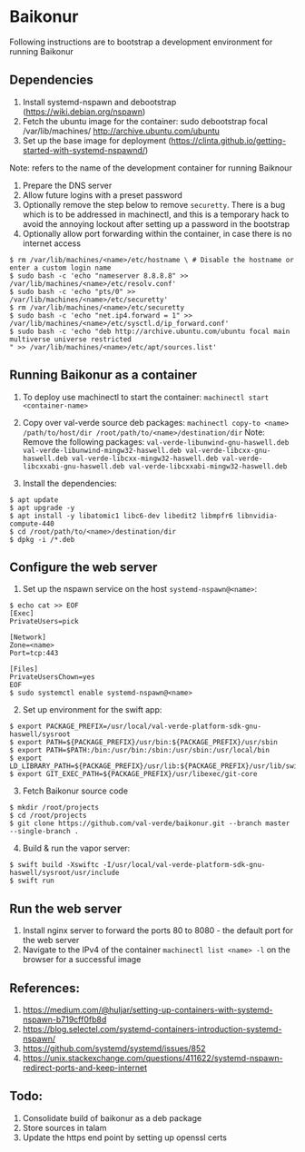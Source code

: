 # Baikonur

Following instructions are to bootstrap a development environment for running Baikonur

## Dependencies

1. Install systemd-nspawn and debootstrap (https://wiki.debian.org/nspawn)
1. Fetch the ubuntu image for the container: sudo debootstrap focal /var/lib/machines/<name> http://archive.ubuntu.com/ubuntu
1. Set up the base image for deployment (https://clinta.github.io/getting-started-with-systemd-nspawnd/)

Note: <name> refers to the name of the development container for running Baiknour
1. Prepare the DNS server
1. Allow future logins with a preset password
1. Optionally remove the step below to remove `securetty`. There is a bug which is to be addressed in machinectl, and this is a temporary hack to avoid the annoying lockout after setting up a password in the bootstrap
1. Optionally allow port forwarding within the container, in case there is no internet access

```
$ rm /var/lib/machines/<name>/etc/hostname \ # Disable the hostname or enter a custom login name
$ sudo bash -c 'echo "nameserver 8.8.8.8" >> /var/lib/machines/<name>/etc/resolv.conf'
$ sudo bash -c 'echo "pts/0" >> /var/lib/machines/<name>/etc/securetty'
$ rm /var/lib/machines/<name>/etc/securetty
$ sudo bash -c 'echo "net.ip4.forward = 1" >> /var/lib/machines/<name>/etc/sysctl.d/ip_forward.conf'
$ sudo bash -c 'echo "deb http://archive.ubuntu.com/ubuntu focal main multiverse universe restricted
" >> /var/lib/machines/<name>/etc/apt/sources.list'
```

## Running Baikonur as a container

1. To deploy use machinectl to start the container: `machinectl start <container-name>`
1. Copy over val-verde source deb packages: `machinectl copy-to <name> /path/to/host/dir /root/path/to/<name>/destination/dir`
Note: Remove the following packages:
`val-verde-libunwind-gnu-haswell.deb
val-verde-libunwind-mingw32-haswell.deb
val-verde-libcxx-gnu-haswell.deb
val-verde-libcxx-mingw32-haswell.deb
val-verde-libcxxabi-gnu-haswell.deb
val-verde-libcxxabi-mingw32-haswell.deb`

1. Install the dependencies:

```
$ apt update
$ apt upgrade -y
$ apt install -y libatomic1 libc6-dev libedit2 libmpfr6 libnvidia-compute-440
$ cd /root/path/to/<name>/destination/dir
$ dpkg -i /*.deb
```

## Configure the web server

1. Set up the nspawn service on the host `systemd-nspawn@<name>`:
```
$ echo cat >> EOF
[Exec]
PrivateUsers=pick

[Network]
Zone=<name>
Port=tcp:443

[Files]
PrivateUsersChown=yes
EOF
$ sudo systemctl enable systemd-nspawn@<name>

```
2. Set up environment for the swift app:

```
$ export PACKAGE_PREFIX=/usr/local/val-verde-platform-sdk-gnu-haswell/sysroot
$ export PATH=${PACKAGE_PREFIX}/usr/bin:${PACKAGE_PREFIX}/usr/sbin
$ export PATH=$PATH:/bin:/usr/bin:/sbin:/usr/sbin:/usr/local/bin
$ export LD_LIBRARY_PATH=${PACKAGE_PREFIX}/usr/lib:${PACKAGE_PREFIX}/usr/lib/swift/linux
$ export GIT_EXEC_PATH=${PACKAGE_PREFIX}/usr/libexec/git-core
```
3. Fetch Baikonur source code

```
$ mkdir /root/projects
$ cd /root/projects
$ git clone https://github.com/val-verde/baikonur.git --branch master --single-branch .
```
4. Build & run the vapor server:

```
$ swift build -Xswiftc -I/usr/local/val-verde-platform-sdk-gnu-haswell/sysroot/usr/include
$ swift run
```

## Run the web server

1. Install nginx server to forward the ports 80 to 8080 - the default port for the web server
1. Navigate to the IPv4 of the container `machinectl list <name> -l` on the browser for a successful image

## References:

1. https://medium.com/@huljar/setting-up-containers-with-systemd-nspawn-b719cff0fb8d
1. https://blog.selectel.com/systemd-containers-introduction-systemd-nspawn/
1. https://github.com/systemd/systemd/issues/852
1. https://unix.stackexchange.com/questions/411622/systemd-nspawn-redirect-ports-and-keep-internet

## Todo:

1. Consolidate build of baikonur as a deb package
1. Store sources in talam
1. Update the https end point by setting up openssl certs
